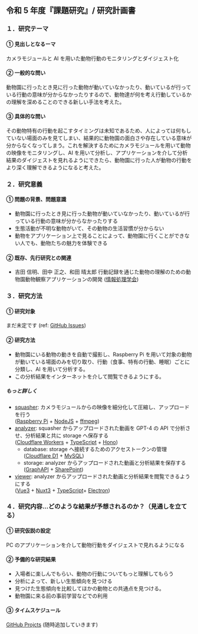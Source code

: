 ## 令和 5 年度『課題研究』/ 研究計画書

### １．研究テーマ

#### ① 見出しとなるーマ

カメラモジュールと AI を用いた動物行動のモニタリングとダイジェスト化

#### ② 一般的な問い

動物園に行ったとき見に行った動物が動いていなかったり、動いているが行っている行動の意味が分からなかったりするので、動物達が何を考え行動しているかの理解を深めることのできる新しい手法を考えた。

#### ③ 具体的な問い

その動物特有の行動を起こすタイミングは未知であるため、人によっては何もしていない場面のみを見てしまい、結果的に動物園の面白さや存在している意味が分からなくなってしまう。これを解決するためにカメラモジュールを用いて動物の映像をモニタリングし、AI を用いて分析し、アプリケーションを介して分析結果のダイジェストを見れるようにできたら、動物園に行った人が動物の行動をより深く理解できるようになると考えた。

### ２．研究意義

#### ① 問題の背景、問題意識

- 動物園に行ったとき見に行った動物が動いていなかったり、動いているが行っている行動の意味が分からなかったりする
- 生態活動が不明な動物がいて、その動物の生活習慣が分からない
- 動物をアプリケーション上で見ることによって、動物園に行くことができない人でも、動物たちの魅力を体験できる

#### ② 既存、先行研究との関連

- 吉田 信明、田中 正之、和田 晴太郎 行動記録を通じた動物の理解のための動物園動物観察アプリケーションの開発 ([情報処理学会](https://ipsj.ixsq.nii.ac.jp/ej/?action=repository_uri&item_id=107178&file_id=1&file_no=1))

### ３．研究方法

#### ① 研究対象

まだ未定です (ref: [GitHub Issues](https://github.com/lapsquash/lapsquash_pj/issues/3))

#### ② 研究方法

- 動物園にいる動物の動きを自動で撮影し、Raspberry Pi を用いて対象の動物が動いている場面のみを切り取り、行動（食事、特有の行動、睡眠）ごとに分類し、AI を用いて分析する。
- この分析結果をインターネットを介して閲覧できるようにする。

##### もっと詳しく

- [squasher](https://github.com/lapsquash/lapsquash_squasher): カメラモジュールからの映像を細分化して圧縮し、アップロードを行う  
  ([Raspberry Pi](https://www.raspberrypi.org/) + [NodeJS](https://nodejs.org/ja/about) + [ffmpeg](https://www.ffmpeg.org/))
- [analyzer](https://github.com/lapsquash/lapsquash_analyzer): squasher からアップロードされた動画を GPT-4 の API で分析させ、分析結果と共に storage へ保存する  
  ([Cloudflare Workers](https://www.cloudflare.com/ja-jp/products/workers/) + [TypeScript](https://www.typescriptlang.org/) + [Hono](https://hono.dev/))
  - database: storage へ接続するためのアクセストークンの管理  
    ([Cloudflare D1](https://blog.cloudflare.com/ja-jp/introducing-d1-ja-jp/) + [MySQL](https://www.mysql.com/jp/))
  - storage: analyzer からアップロードされた動画と分析結果を保存する  
    ([GraphAPI](https://learn.microsoft.com/ja-jp/graph/use-the-api) + [SharePoint](https://www.microsoft.com/ja-jp/microsoft-365/sharepoint/collaboration))
- [viewer](https://github.com/lapsquash/lapsquash_viewer): analyzer からアップロードされた動画と分析結果を閲覧できるようにする  
  ([Vue3](https://ja.vuejs.org/) + [Nuxt3](https://nuxt.com/) + [TypeScript](https://www.typescriptlang.org/)+ [Electron](https://www.electronjs.org/ja/))

### ４．研究内容…どのような結果が予想されるのか？（見通しを立てる）

#### ① 研究仮説の設定

PC のアプリケーションを介して動物行動をダイジェストで見れるようになる

#### ② 予備的な研究結果

- 入場者に楽しんでもらい、動物の行動についてもっと理解してもらう
- 分析によって、新しい生態傾向を見つける
- 見つけた生態傾向を比較してほかの動物との共通点を見つける。
- 動物園に来る前の事前学習などでの利用

#### ③ タイムスケジュール

[GitHub Projcts](https://github.com/orgs/lapsquash/projects/1/views/5) (随時追加していきます)
